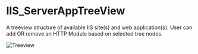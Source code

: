 # IIS_ServerAppTreeView
A treeview structure of available IIS site(s) and web application(s). User can add OR remove an HTTP Module based on selected tree nodes.

<img src="/master/Src/TreeView/TreeView.PNG" alt="Treeview"/>
